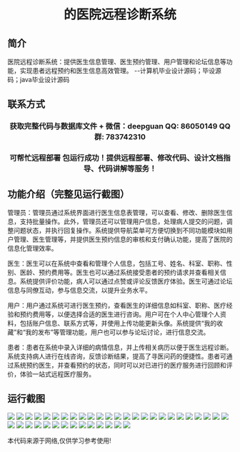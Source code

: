 <p><h1 align="center">的医院远程诊断系统</h1></p>

## 简介
医院远程诊断系统：提供医生信息管理、医生预约管理、用户管理和论坛信息等功能，实现患者远程预约和医生信息高效管理。    --计算机毕业设计源码；毕设源码；java毕业设计源码


## 联系方式
<p><h3 align="center">获取完整代码与数据库文件 + 微信：deepguan QQ: 86050149 QQ群: 783742310</h3></p>
<p><h3 align="center">可帮忙远程部署 包运行成功！提供远程部署、修改代码、设计文档指导、代码讲解等服务！</h3></p>

## 功能介绍（完整见运行截图）
管理员：管理员通过系统界面进行医生信息表管理，可以查看、修改、删除医生信息，支持批量操作。此外，管理员还可以管理用户信息，处理病人提交的问题，调整问题状态，并执行回复操作。系统提供导航菜单可方便切换到不同功能模块如用户管理、医生管理等，并提供医生预约信息的审核和支付确认功能，提高了医院的信息化管理效率。

医生：医生可以在系统中查看和管理个人信息，包括工号、姓名、科室、职称、性别、医龄、预约费用等。医生也可以通过系统接受患者的预约请求并查看相关信息。系统提供评价功能，病人可以通过点赞或评论反馈医疗体验。医生可通过论坛信息与同僚互动，参与信息交流，以提升业务水平。

用户：用户通过系统可进行医生预约，查看医生的详细信息如科室、职称、医疗经验和预约费用等，以便选择合适的医生进行咨询。用户可在个人中心管理个人资料，包括账户信息、联系方式等，并使用上传功能更新头像。系统提供“我的收藏”和“我的发布”等管理功能，用户也可以参与论坛讨论，进行信息交流。

患者：患者在系统中录入详细的病情信息，并上传相关病历以便于医生远程诊断。系统支持病人进行在线咨询，反馈诊断结果，提高了寻医问药的便捷性。患者可通过系统预约医生，并查看预约的状态，同时可以对已进行的医疗服务进行回顾和评价，体验一站式远程医疗服务。


## 运行截图
![](https://bs-1329754181.cos.ap-shanghai.myqcloud.com/ssm/HospitalRemoteDiagnosisSystem/img/001.jpg)
![](https://bs-1329754181.cos.ap-shanghai.myqcloud.com/ssm/HospitalRemoteDiagnosisSystem/img/002.jpg)
![](https://bs-1329754181.cos.ap-shanghai.myqcloud.com/ssm/HospitalRemoteDiagnosisSystem/img/003.jpg)
![](https://bs-1329754181.cos.ap-shanghai.myqcloud.com/ssm/HospitalRemoteDiagnosisSystem/img/004.jpg)
![](https://bs-1329754181.cos.ap-shanghai.myqcloud.com/ssm/HospitalRemoteDiagnosisSystem/img/005.jpg)
![](https://bs-1329754181.cos.ap-shanghai.myqcloud.com/ssm/HospitalRemoteDiagnosisSystem/img/006.jpg)
![](https://bs-1329754181.cos.ap-shanghai.myqcloud.com/ssm/HospitalRemoteDiagnosisSystem/img/007.jpg)
![](https://bs-1329754181.cos.ap-shanghai.myqcloud.com/ssm/HospitalRemoteDiagnosisSystem/img/008.jpg)
![](https://bs-1329754181.cos.ap-shanghai.myqcloud.com/ssm/HospitalRemoteDiagnosisSystem/img/009.jpg)
![](https://bs-1329754181.cos.ap-shanghai.myqcloud.com/ssm/HospitalRemoteDiagnosisSystem/img/010.jpg)
![](https://bs-1329754181.cos.ap-shanghai.myqcloud.com/ssm/HospitalRemoteDiagnosisSystem/img/011.jpg)
![](https://bs-1329754181.cos.ap-shanghai.myqcloud.com/ssm/HospitalRemoteDiagnosisSystem/img/012.jpg)
![](https://bs-1329754181.cos.ap-shanghai.myqcloud.com/ssm/HospitalRemoteDiagnosisSystem/img/013.jpg)
![](https://bs-1329754181.cos.ap-shanghai.myqcloud.com/ssm/HospitalRemoteDiagnosisSystem/img/014.jpg)
![](https://bs-1329754181.cos.ap-shanghai.myqcloud.com/ssm/HospitalRemoteDiagnosisSystem/img/015.jpg)
![](https://bs-1329754181.cos.ap-shanghai.myqcloud.com/ssm/HospitalRemoteDiagnosisSystem/img/016.jpg)
![](https://bs-1329754181.cos.ap-shanghai.myqcloud.com/ssm/HospitalRemoteDiagnosisSystem/img/017.jpg)
![](https://bs-1329754181.cos.ap-shanghai.myqcloud.com/ssm/HospitalRemoteDiagnosisSystem/img/018.jpg)
![](https://bs-1329754181.cos.ap-shanghai.myqcloud.com/ssm/HospitalRemoteDiagnosisSystem/img/019.jpg)
![](https://bs-1329754181.cos.ap-shanghai.myqcloud.com/ssm/HospitalRemoteDiagnosisSystem/img/020.jpg)
![](https://bs-1329754181.cos.ap-shanghai.myqcloud.com/ssm/HospitalRemoteDiagnosisSystem/img/021.jpg)
![](https://bs-1329754181.cos.ap-shanghai.myqcloud.com/ssm/HospitalRemoteDiagnosisSystem/img/022.jpg)
![](https://bs-1329754181.cos.ap-shanghai.myqcloud.com/ssm/HospitalRemoteDiagnosisSystem/img/023.jpg)
![](https://bs-1329754181.cos.ap-shanghai.myqcloud.com/ssm/HospitalRemoteDiagnosisSystem/img/024.jpg)
![](https://bs-1329754181.cos.ap-shanghai.myqcloud.com/ssm/HospitalRemoteDiagnosisSystem/img/025.jpg)
![](https://bs-1329754181.cos.ap-shanghai.myqcloud.com/ssm/HospitalRemoteDiagnosisSystem/img/026.jpg)
![](https://bs-1329754181.cos.ap-shanghai.myqcloud.com/ssm/HospitalRemoteDiagnosisSystem/img/027.jpg)
![](https://bs-1329754181.cos.ap-shanghai.myqcloud.com/ssm/HospitalRemoteDiagnosisSystem/img/028.jpg)
![](https://bs-1329754181.cos.ap-shanghai.myqcloud.com/ssm/HospitalRemoteDiagnosisSystem/img/029.jpg)
![](https://bs-1329754181.cos.ap-shanghai.myqcloud.com/ssm/HospitalRemoteDiagnosisSystem/img/030.jpg)
![](https://bs-1329754181.cos.ap-shanghai.myqcloud.com/ssm/HospitalRemoteDiagnosisSystem/img/031.jpg)
![](https://bs-1329754181.cos.ap-shanghai.myqcloud.com/ssm/HospitalRemoteDiagnosisSystem/img/032.jpg)
![](https://bs-1329754181.cos.ap-shanghai.myqcloud.com/ssm/HospitalRemoteDiagnosisSystem/img/033.jpg)
![](https://bs-1329754181.cos.ap-shanghai.myqcloud.com/ssm/HospitalRemoteDiagnosisSystem/img/034.jpg)
![](https://bs-1329754181.cos.ap-shanghai.myqcloud.com/ssm/HospitalRemoteDiagnosisSystem/img/035.jpg)
![](https://bs-1329754181.cos.ap-shanghai.myqcloud.com/ssm/HospitalRemoteDiagnosisSystem/img/036.jpg)
![](https://bs-1329754181.cos.ap-shanghai.myqcloud.com/ssm/HospitalRemoteDiagnosisSystem/img/037.jpg)
![](https://bs-1329754181.cos.ap-shanghai.myqcloud.com/ssm/HospitalRemoteDiagnosisSystem/img/038.jpg)
![](https://bs-1329754181.cos.ap-shanghai.myqcloud.com/ssm/HospitalRemoteDiagnosisSystem/img/039.jpg)

<p>本代码来源于网络,仅供学习参考使用!</p>
